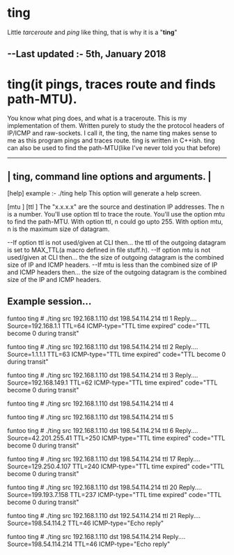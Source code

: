 ting
====
Little _tarceroute_ and _ping_ like thing, that is why it is a "**ting**"

--Last updated :- 5th, January 2018
-----------------------------------

**ting**(it pings, traces route and finds path-MTU). 
====================================================
You know what ping does, and what is a traceroute. 
This is my implementation of them. Written purely to study the the protocol headers of IP/ICMP and raw-sockets. I call it, the ting, the name ting makes sense to me as this program pings and traces route. ting is written in C++ish. ting can also be used to find the path-MTU(like I've never told you that before) 

---------------------------------------------
| ting, command line options and arguments. |
---------------------------------------------
 [help]
   example :- ./ting help
   This option will generate a help screen.

 <src x.x.x.x dst x.x.x.x> [mtu <n>] [ttl <n>]
   The "x.x.x.x" are the source and destination IP addresses. The n is a number. 
   You'll use option ttl to trace the route. 
   You'll use the option mtu to find the path-MTU. 
   With option ttl, n could go upto 255. 
   With option mtu, n is the maximum size of datagram. 

 --If option ttl is not used/given at CLI then... 
      the ttl of the outgoing datagram is set to MAX_TTL(a macro defined in file stuff.h).
 --If option mtu is not used/given at CLI then... 
      the the size of outgoing datagram is the combined size of IP and ICMP headers.
 --If mtu is less than the combined size of IP and ICMP headers then... 
      the size of the outgoing datagram is the combined size of the IP and ICMP headers. 


Example session...
------------------

funtoo ting # ./ting src 192.168.1.110 dst 198.54.114.214 ttl 1
Reply....
Source=192.168.1.1 TTL=64
ICMP-type="TTL time expired" code="TTL become 0 during transit"

funtoo ting # ./ting src 192.168.1.110 dst 198.54.114.214 ttl 2
Reply....
Source=1.1.1.1 TTL=63
ICMP-type="TTL time expired" code="TTL become 0 during transit"

funtoo ting # ./ting src 192.168.1.110 dst 198.54.114.214 ttl 3
Reply....
Source=192.168.149.1 TTL=62
ICMP-type="TTL time expired" code="TTL become 0 during transit"

funtoo ting # ./ting src 192.168.1.110 dst 198.54.114.214 ttl 4

funtoo ting # ./ting src 192.168.1.110 dst 198.54.114.214 ttl 5

funtoo ting # ./ting src 192.168.1.110 dst 198.54.114.214 ttl 6
Reply....
Source=42.201.255.41 TTL=250
ICMP-type="TTL time expired" code="TTL become 0 during transit"

funtoo ting # ./ting src 192.168.1.110 dst 198.54.114.214 ttl 17
Reply....
Source=129.250.4.107 TTL=240
ICMP-type="TTL time expired" code="TTL become 0 during transit"

funtoo ting # ./ting src 192.168.1.110 dst 198.54.114.214 ttl 20
Reply....
Source=199.193.7.158 TTL=237
ICMP-type="TTL time expired" code="TTL become 0 during transit"

funtoo ting # ./ting src 192.168.1.110 dst 192.54.114.214 ttl 21
Reply....
Source=198.54.114.2 TTL=46
ICMP-type="Echo reply"

funtoo ting # ./ting src 192.168.1.110 dst 198.54.114.214
Reply....
Source=198.54.114.214 TTL=46
ICMP-type="Echo reply"


